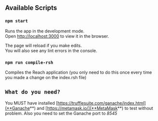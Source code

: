 ## Available Scripts

### `npm start`

Runs the app in the development mode.\
Open [http://localhost:3000](http://localhost:3000) to view it in the browser.

The page will reload if you make edits.\
You will also see any lint errors in the console.

### `npm run compile-rsh`

Compiles the Reach application (you only need to do this once every time you made a change on the index.rsh file)

## `What do you need?`

You MUST have installed [https://trufflesuite.com/ganache/index.html](**Ganache**) and [https://metamask.io/](**MetaMask**) to test without problem. Also you need to set the Ganache port to _8545_
